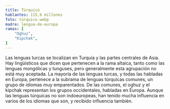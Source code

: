 ```yaml
---
title: Túrquico
hablantes: 115,6 millones
foto: túrquico.webp
madre: lengua-de-europa
ramas: [
    "Oghuz",
    "Kipchak",
]
---
```


Las lenguas turcas se localizan en Turquía y las partes centrales de Asia. Hay lingüísticos que dicen que pertenecen a la rama altaica, tanto como las lenguas mongólicas y tunguses, pero generalmente esta agrupación no está muy aceptada. La mayoría de las lenguas turcas, y todas las habladas en Europa, pertenece a la subrama de lenguas túrquicas comunes, un grupo de idiomas muy emparentados. De las comunes, el oghuz y el kipchak representan los grupos occidentales, habladas en Europa. Aunque las lenguas túrquicas no son indoeuropeas, han tenido mucha influencia en varios de los idiomas que son, y recibido influencia también.